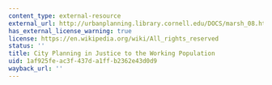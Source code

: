 ```yaml
---
content_type: external-resource
external_url: http://urbanplanning.library.cornell.edu/DOCS/marsh_08.htm
has_external_license_warning: true
license: https://en.wikipedia.org/wiki/All_rights_reserved
status: ''
title: City Planning in Justice to the Working Population
uid: 1af925fe-ac3f-437d-a1ff-b2362e43d0d9
wayback_url: ''
---
```

